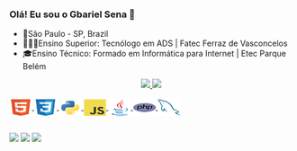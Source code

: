 ### Olá! Eu sou o Gbariel Sena 👋

- 📍São Paulo - SP, Brazil
- 👨🏾‍💻Ensino Superior: Tecnólogo em ADS | Fatec Ferraz de Vasconcelos
- 🎓Ensino Técnico: Formado em Informática para Internet | Etec Parque Belém

<div align="center">
  <a href="https://github.com/Gabriel-Sena">
  <img height="150em" src="https://github-readme-stats.vercel.app/api?username=Gabriel-Sena&show_icons=true&theme=dark&include_all_commits=true&count_private=true"/>
  <img height="150em" src="https://github-readme-stats.vercel.app/api/top-langs/?username=Gabriel-Sena&layout=compact&langs_count=7&theme=dark"/>
</div>
<div style="display: inline_block"><br>
  <img align="center" alt="GBR-HTML" height="30" width="40" src="https://raw.githubusercontent.com/devicons/devicon/master/icons/html5/html5-original.svg">
  <img align="center" alt="GBR-CSS" height="30" width="40" src="https://raw.githubusercontent.com/devicons/devicon/master/icons/css3/css3-original.svg">
  <img align="center" alt="GBR-Python" height="30" width="40" src="https://raw.githubusercontent.com/devicons/devicon/master/icons/python/python-original.svg">
  <img align="center" alt="GBR-Js" height="30" width="40" src="https://raw.githubusercontent.com/devicons/devicon/master/icons/javascript/javascript-original.svg">
  <img align="center" alt="GBR-Java" height="30" width="40" src="https://raw.githubusercontent.com/devicons/devicon/master/icons/java/java-original.svg">
  <img align="center" alt="GBR-PHP" height="30" width="40" src="https://raw.githubusercontent.com/devicons/devicon/master/icons/php/php-original.svg">
  <img align="center" alt="GBR-MySQL" height="30" width="40" src="https://raw.githubusercontent.com/devicons/devicon/master/icons/mysql/mysql-original.svg">
</div>

  ##
  
<div>
  <a href= "https://www.instagram.com/sena_g01/" target="_blank" rel="noopener noreferrer"><img src="https://img.shields.io/badge/-Instagram-%23E4405F?style=for-the-badge&logo=instagram&logoColor=white" target="_blank" rel="noopener noreferrer"></a> 
  <a href = "mailto:gabrielscjesus@gmail.com" target="_blank" rel="noopener noreferrer"><img src="https://img.shields.io/badge/-Gmail-%23333?style=for-the-badge&logo=gmail&logoColor=white" target="_blank" rel="noopener noreferrer"></a>
  <a href= "https://www.linkedin.com/in/gabriel-sena-ab6782241/" target="_blank" rel="noopener noreferrer"><img src="https://img.shields.io/badge/-LinkedIn-%230077B5?style=for-the-badge&logo=linkedin&logoColor=white" target="_blank" rel="noopener noreferrer"></a>
</div>
